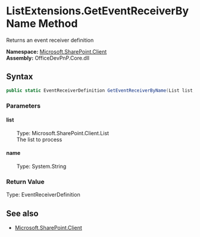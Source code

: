 # ListExtensions.GetEventReceiverByName Method  
Returns an event receiver definition  

**Namespace:** [Microsoft.SharePoint.Client](Microsoft.SharePoint.Client.md)  
**Assembly:** OfficeDevPnP.Core.dll  
## Syntax
```C#
public static EventReceiverDefinition GetEventReceiverByName(List list, String name)
```
### Parameters
#### list  
&emsp;&emsp;Type: Microsoft.SharePoint.Client.List  
&emsp;&emsp;The list to process  

#### name  
&emsp;&emsp;Type: System.String  

### Return Value
Type: EventReceiverDefinition  


## See also
- [Microsoft.SharePoint.Client](Microsoft.SharePoint.Client.md)
